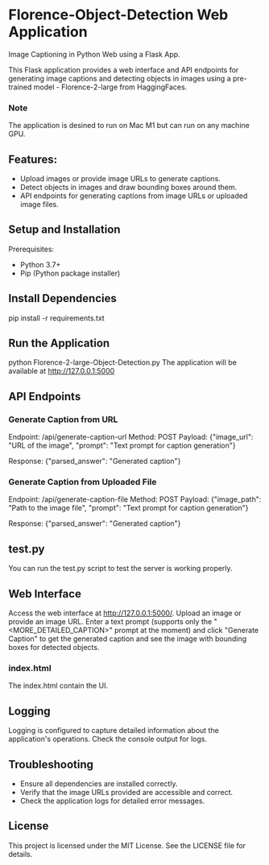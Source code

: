 # Florence-Object-Detection Web Application
Image Captioning in Python Web using a Flask App.

This Flask application provides a web interface and API endpoints for generating image captions and detecting objects in images using a pre-trained model - Florence-2-large from HaggingFaces.

### Note
The application is desined to run on Mac M1 but can run on any machine GPU.

## Features:
* Upload images or provide image URLs to generate captions.
* Detect objects in images and draw bounding boxes around them.
* API endpoints for generating captions from image URLs or uploaded image files.

## Setup and Installation
Prerequisites:
- Python 3.7+
- Pip (Python package installer)

## Install Dependencies
pip install -r requirements.txt

## Run the Application
python Florence-2-large-Object-Detection.py
The application will be available at http://127.0.0.1:5000

## API Endpoints
### Generate Caption from URL
Endpoint: /api/generate-caption-url
Method: POST
Payload:
{"image_url": "URL of the image", "prompt": "Text prompt for caption generation"}

Response:
{"parsed_answer": "Generated caption"}

### Generate Caption from Uploaded File
Endpoint: /api/generate-caption-file
Method: POST
Payload:
{"image_path": "Path to the image file", "prompt": "Text prompt for caption generation"}

Response:
{"parsed_answer": "Generated caption"}

## test.py
You can run the test.py script to test the server is working properly.

## Web Interface
Access the web interface at http://127.0.0.1:5000/.
Upload an image or provide an image URL.
Enter a text prompt (supports only the "<MORE_DETAILED_CAPTION>" prompt at the moment) and click "Generate Caption" to get the generated caption and see the image with bounding boxes for detected objects.

### index.html
The index.html contain the UI.

## Logging
Logging is configured to capture detailed information about the application's operations. Check the console output for logs.

## Troubleshooting
* Ensure all dependencies are installed correctly.
* Verify that the image URLs provided are accessible and correct.
* Check the application logs for detailed error messages.

## License
This project is licensed under the MIT License. See the LICENSE file for details.